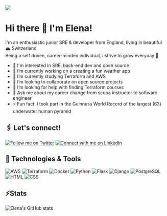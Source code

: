 ![](https://raw.githubusercontent.com/elenajp/elenajp/main/me_diving.png)

# Hi there 👋 I'm Elena!

I'm an enthusiastic junior SRE & developer from England, living in beautiful 🏔 Switzerland  
Being a self driven, career-minded individual, I strive to grow everyday 💪

- 🧐 I'm interested in SRE, back-end dev and open source
- 🔭 I’m currently working on a creating a fun weather app
- 🌱 I’m currently studying Terraform and AWS
- 👯 I’m looking to collaborate on open source projects
- 🤔 I’m looking for help with finding Terraform courses
- 💬 Ask me about my career change from scuba instructor to software engineer
- ⚡ Fun fact: I took part in the Guinness World Record of the largest (63) underwater human pyramid

## 🖇️ Let's connect!

[![Follow me on Twitter](https://img.shields.io/twitter/url/https/twitter.com/Perez84Elena.svg?style=social&label=Follow)](https://twitter.com/Perez84Elena)
[![Connect with me on LinkedIn](https://img.shields.io/badge/Connect-%230077B5.svg?logo=linkedin&style=sociallabel=Connect)](https://www.linkedin.com/in/elena-perez-2a5890192/)

## 🔧 Technologies & Tools

![AWS](https://img.shields.io/badge/cloud-AWS-099D91?style=flat&logo=amazon-aws&logoColor=white&color=099D91) ![Terraform](https://img.shields.io/badge/Cloud-Terraform-099D91?style=flat&logo=terraform&logoColor=white&color=099D91) ![Docker](https://img.shields.io/badge/Tools-Docker-099D91?style=flat&logo=docker&logoColor=white&color=099D91) ![Python](https://img.shields.io/badge/code-python-099D91?style=flat&logo=python&logoColor=white&color=099D91) ![Flask](https://img.shields.io/badge/Framework-Flask-099D91?style=flat&logo=flask&logoColor=white&color=099D91) ![Django](https://img.shields.io/badge/Framework-Django-099D91?style=flat&logo=django&logoColor=white&color=099D91) ![PostgreSQL](https://img.shields.io/badge/Tools-PostgreSQL-099D91?style=flat&logo=PostgreSQL&logoColor=white&color=099D91) ![HTML](https://img.shields.io/badge/Code-HTML-099D91?style=flat&logo=html5&logoColor=white&color=099D91) ![CSS](https://img.shields.io/badge/Code-CSS-099D91?style=flat&logo=CSS3&logoColor=white&color=099D91)

## ⚡Stats

![Elena's GitHub stats](https://github-readme-stats.vercel.app/api?username=elenajp&show_icons=true&theme=tokyonight&hide_border=true)
